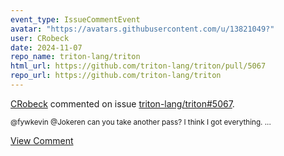 ```yaml
---
event_type: IssueCommentEvent
avatar: "https://avatars.githubusercontent.com/u/13821049?"
user: CRobeck
date: 2024-11-07
repo_name: triton-lang/triton
html_url: https://github.com/triton-lang/triton/pull/5067
repo_url: https://github.com/triton-lang/triton
---
```


<a href='https://github.com/CRobeck' target='_blank'>CRobeck</a> commented on issue <a href='https://github.com/triton-lang/triton/pull/5067' target='_blank'>triton-lang/triton#5067</a>.

<small>@fywkevin @Jokeren can you take another pass? I think I got everything. ...</small>

<a href='https://github.com/triton-lang/triton/pull/5067' target='_blank'>View Comment</a>